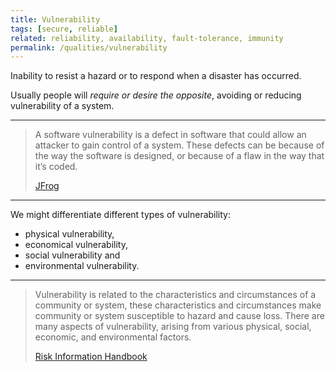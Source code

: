 ```yaml
---
title: Vulnerability
tags: [secure, reliable]
related: reliability, availability, fault-tolerance, immunity 
permalink: /qualities/vulnerability
---
```



Inability to resist a hazard or to respond when a disaster has occurred. 

Usually people will _require or desire the opposite_, avoiding or reducing vulnerability of a system.


<hr>

>A software vulnerability is a defect in software that could allow an attacker to gain control of a system. 
>These defects can be because of the way the software is designed, or because of a flaw in the way that it’s coded.
>
>[JFrog](https://jfrog.com/knowledge-base/software-vulnerability/)

<hr>

We might differentiate different types of vulnerability:

* physical vulnerability, 
* economical vulnerability, 
* social vulnerability and 
* environmental vulnerability.

<hr>

>Vulnerability is related to the characteristics and circumstances of a community or system, these characteristics and circumstances make community or system susceptible to hazard and cause loss. 
>There are many aspects of vulnerability, arising from various physical, social, economic, and environmental factors. 
>
>[Risk Information Handbook](http://www.charim.net/methodology/53)

